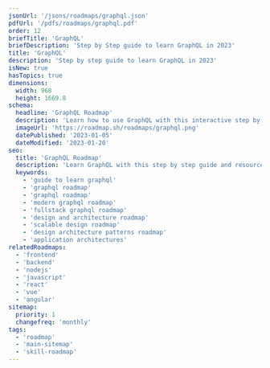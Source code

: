 ```yaml
---
jsonUrl: '/jsons/roadmaps/graphql.json'
pdfUrl: '/pdfs/roadmaps/graphql.pdf'
order: 12
briefTitle: 'GraphQL'
briefDescription: 'Step by Step guide to learn GraphQL in 2023'
title: 'GraphQL'
description: 'Step by step guide to learn GraphQL in 2023'
isNew: true
hasTopics: true
dimensions:
  width: 968
  height: 1669.8
schema:
  headline: 'GraphQL Roadmap'
  description: 'Learn how to use GraphQL with this interactive step by step guide in 2023. We also have resources and short descriptions attached to the roadmap items so you can get everything you want to learn in one place.'
  imageUrl: 'https://roadmap.sh/roadmaps/graphql.png'
  datePublished: '2023-01-05'
  dateModified: '2023-01-20'
seo:
  title: 'GraphQL Roadmap'
  description: 'Learn GraphQL with this step by step guide and resources.'
  keywords:
    - 'guide to learn graphql'
    - 'graphql roadmap'
    - 'graphql roadmap'
    - 'modern graphql roadmap'
    - 'fullstack graphql roadmap'
    - 'design and architecture roadmap'
    - 'scalable design roadmap'
    - 'design architecture patterns roadmap'
    - 'application architectures'
relatedRoadmaps:
  - 'frontend'
  - 'backend'
  - 'nodejs'
  - 'javascript'
  - 'react'
  - 'vue'
  - 'angular'
sitemap:
  priority: 1
  changefreq: 'monthly'
tags:
  - 'roadmap'
  - 'main-sitemap'
  - 'skill-roadmap'
---
```


